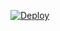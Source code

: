 [![Deploy](https://www.herokucdn.com/deploy/button.png)](https://dashboard.heroku.com/new?template=https://github.com/dertooh78/uyewed/edit/main)




